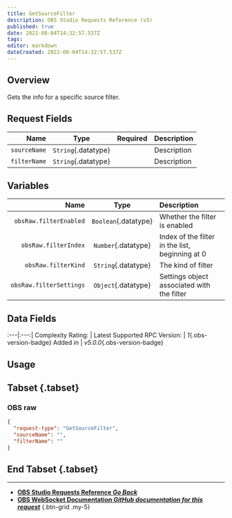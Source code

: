 ```yaml
---
title: GetSourceFilter
description: OBS Studio Requests Reference (v5)
published: true
date: 2022-08-04T14:32:57.537Z
tags: 
editor: markdown
dateCreated: 2022-08-04T14:32:57.537Z
---
```


## Overview
Gets the info for a specific source filter.

## Request Fields
Name | Type | Required| Description |
----:|:----:|:-------:|:------------|
`sourceName` | `String`{.datatype} | <i class="mdi mdi-check-bold"></i> | Description
`filterName` | `String`{.datatype} | <i class="mdi mdi-check-bold"></i> | Description

## Variables
Name | Type | Description | 
----:|:---------:|:------------|
`obsRaw.filterEnabled` | `Boolean`{.datatype} | Whether the filter is enabled
`obsRaw.filterIndex` | `Number`{.datatype} | Index of the filter in the list, beginning at 0
`obsRaw.filterKind` | `String`{.datatype} | The kind of filter
`obsRaw.filterSettings` | `Object`{.datatype} | Settings object associated with the filter

## Data Fields
:---|:---:|
Complexity Rating: | <span class="stars stars--2"></span>
Latest Supported RPC Version: | *1*{.obs-version-badge}
Added in | *v5.0.0*{.obs-version-badge}

## Usage
## Tabset {.tabset}
### OBS raw
```json
{
  "request-type": "GetSourceFilter",
  "sourceName": "",
  "filterName": ""
}
```
## End Tabset {.tabset}

---

- [<i class="mdi mdi-chevron-left"></i>**OBS Studio Requests Reference *Go Back***](/en/Broadcasters/OBS/Requests)
- [<i class="mdi mdi-github"></i> **OBS WebSocket Documentation *GitHub documentation for this request***](https://github.com/obsproject/obs-websocket/blob/master/docs/generated/protocol.md#getsourcefilter)
{.btn-grid .my-5}
